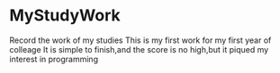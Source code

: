 # MyStudyWork
Record the work of my studies
This is my first work for my first year of colleage
It is simple to finish,and the score is no high,but it piqued my interest in programming
